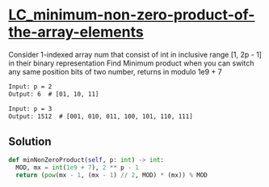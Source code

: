 # [LC_minimum-non-zero-product-of-the-array-elements](https://leetcode.com/problems/minimum-non-zero-product-of-the-array-elements)

Consider 1-indexed array num that consist of int in inclusive range [1, 2p - 1] in their binary representation
Find Minimum product when you can switch any same position bits of two number, returns in modulo 1e9 + 7

```txt
Input: p = 2
Output: 6  # [01, 10, 11]

Input: p = 3
Output: 1512  # [001, 010, 011, 100, 101, 110, 111]
```

## Solution

```py
def minNonZeroProduct(self, p: int) -> int:
  MOD, mx = int(1e9 + 7), 2 ** p - 1
  return (pow(mx - 1, (mx - 1) // 2, MOD) * (mx)) % MOD
```
